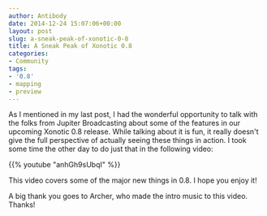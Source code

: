 ```yaml
---
author: Antibody
date: 2014-12-24 15:07:06+00:00
layout: post
slug: a-sneak-peak-of-xonotic-0-8
title: A Sneak Peak of Xonotic 0.8
categories:
- Community
tags:
- '0.8'
- mapping
- preview
---
```


As I mentioned in my last post, I had the wonderful opportunity to talk with the folks from Jupiter Broadcasting about some of the features in our upcoming Xonotic 0.8 release. While talking about it is fun, it really doesn't give the full perspective of actually seeing these things in action. I took some time the other day to do just that in the following video:

{{% youtube "anhGh9sUbqI" %}}

This video covers some of the major new things in 0.8. I hope you enjoy it!

A big thank you goes to Archer, who made the intro music to this video. Thanks!
